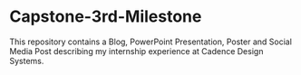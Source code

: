 # Capstone-3rd-Milestone
This repository contains a Blog, PowerPoint Presentation, Poster and Social Media Post describing my internship experience at Cadence Design Systems. 
